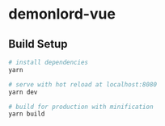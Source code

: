 # demonlord-vue


## Build Setup
``` zsh
# install dependencies
yarn

# serve with hot reload at localhost:8080
yarn dev

# build for production with minification
yarn build
```

